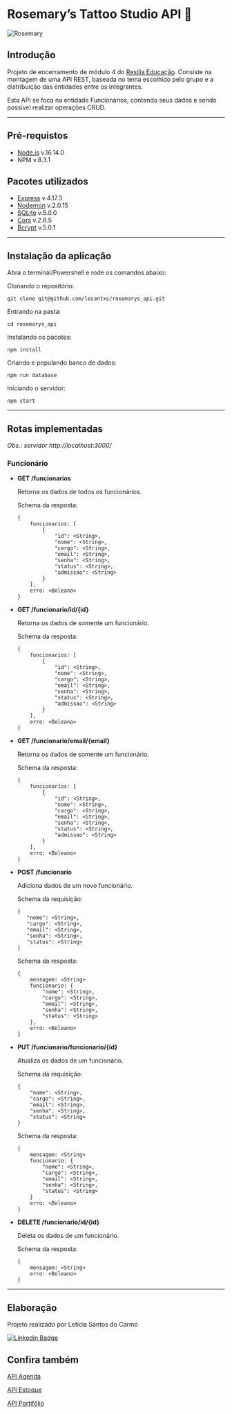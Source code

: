 # Rosemary’s Tattoo Studio API 🌹

![Rosemary](https://user-images.githubusercontent.com/93748083/160220752-b243e841-9f49-4b48-9b33-7f54486bcd96.png)

## Introdução

Projeto de encerramento de módulo 4 do [Resilia Educação](https://www.resilia.com.br/). Consiste na montagem de uma API REST, baseada no tema escolhido pelo grupo e a distribuição das entidades entre os integrantes. 

Esta API se foca na entidade Funcionários, contendo seus dados e sendo possível realizar operações CRUD.

---

## Pré-requistos

- [Node.js](https://nodejs.org/en/) v.16.14.0
- NPM v.8.3.1

## Pacotes utilizados

- [Express](https://www.npmjs.com/package/express) v.4.17.3
- [Nodemon](https://www.npmjs.com/package/nodemon) v.2.0.15
- [SQLite](https://www.npmjs.com/package/sqlite3) v.5.0.0
- [Cors](https://www.npmjs.com/package/cors) v.2.8.5
- [Bcrypt](https://www.npmjs.com/package/bcrypt) v.5.0.1

---

## Instalação da aplicação

Abra o terminal/Powershell e rode os comandos abaixo:

Clonando o repositório:

``` 
git clone git@github.com/lesantxs/rosemarys_api.git 
```

Entrando na pasta:

```
cd rosemarys_api
```

Instalando os pacotes:

```
npm install
```

Criando e populando banco de dados:

```
npm run database
```

Iniciando o servidor:

```
npm start
```

---

## **Rotas implementadas**

*Obs.: servidor http://localhost:3000/*

### **Funcionário**

- **GET /funcionarios** 

    Retorna os dados de todos os funcionários.
    
    Schema da resposta:
    
    ```
    {
        funcionarios: [
            {
                "id": <String>,
                "nome": <String>,
                "cargo": <String>,
                "email": <String>,
                "senha": <String>,
                "status": <String>,
                "admissao": <String>
            }
        ],
        erro: <Boleano>
    }
    ```
    
- **GET /funcionario/id/{id}**

    Retorna os dados de somente um funcionário.
    
    Schema da resposta:
    
    ```
    {
        funcionarios: [
            {
                "id": <String>,
                "nome": <String>,
                "cargo": <String>,
                "email": <String>,
                "senha": <String>,
                "status": <String>,
                "admissao": <String>
            }
        ],
        erro: <Boleano>
    }
    ```
    
- **GET /funcionario/email/{email}**

    Retorna os dados de somente um funcionário.
    
    Schema da resposta:
    
    ```
    {
        funcionarios: [
            {
                "id": <String>,
                "nome": <String>,
                "cargo": <String>,
                "email": <String>,
                "senha": <String>,
                "status": <String>,
                "admissao": <String>
            }
        ],
        erro: <Boleano>
    }
    ```
    
- **POST /funcionario**
    
    Adiciona dados de um novo funcionário.
    
    Schema da requisição:
    
    ```
    {
       "nome": <String>,
       "cargo": <String>,
       "email": <String>,
       "senha": <String>,
       "status": <String>
    }
    ```
    
    Schema da resposta:
    
    ```
    {
        mensagem: <String>
        funcionario: {
            "nome": <String>,
            "cargo": <String>,
            "email": <String>,
            "senha": <String>,
            "status": <String>
        },
        erro: <Boleano>
    }
    ```
    
- **PUT /funcionario/funcionario/{id}**
    
    Atualiza os dados de um funcionário.    
    
    Schema da requisição:
    
    ```
    {
        "nome": <String>,
        "cargo": <String>,
        "email": <String>,
        "senha": <String>,
        "status": <String>
    }
    ```
    
    Schema da resposta:
    
    ```
    {
        mensagem: <String>
        funcionario: {
            "nome": <String>,
            "cargo": <String>,
            "email": <String>,
            "senha": <String>,
            "status": <String>
        }
        erro: <Boleano>
    }
    ```
    
- **DELETE /funcionario/id/{id}**

    Deleta os dados de um funcionário. 
    
    Schema da resposta:
    
    ```
    {
        mensagem: <String>
        erro: <Boleano>
    }
    ```
    
---

## Elaboração

Projeto realizado por Letícia Santos do Carmo

[![Linkedin Badge](https://img.shields.io/badge/-Linkedin-blue?style=flat-square&logo=Linkedin&logoColor=white&link=https://www.linkedin.com/in/leonardo-chaves-b6544b229/)](https://www.linkedin.com/in/let%C3%ADcia-santos-772358225/)

## Confira também

[API Agenda](https://github.com/LeoAChaves/Rosemary_API)

[API Estoque](https://github.com/thaihc/Rosemarys_API_Estoque)

[API Portifólio](https://github.com/alvesarah/rosemarys_api)



